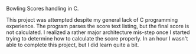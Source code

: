 Bowling Scores handling in C.

This project was attempted despite my general lack of C programming experience.  The program parses the score text listing, but the final score is not calculated.  I realized a rather major architecture mis-step once I started trying to determine how to calculate the score properly.  In an hour I wasn't able to complete this project, but I did learn quite a bit.